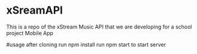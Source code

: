 # xSreamAPI
This is a repo of the xStream Music API that we are developing for a school project Mobile App

#usage
after cloning run npm install
run npm start to start server
